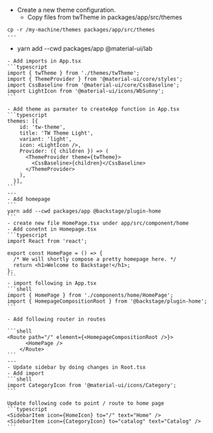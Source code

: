 - Create a new theme configuration.
  - Copy files from twTheme in packages/app/src/themes
```shell
cp -r /my-machine/themes packages/app/src/themes
---

```
- yarn add --cwd packages/app @material-ui/lab
````
- Add imports in App.tsx
```typescript
import { twTheme } from './themes/twTheme';
import { ThemeProvider } from '@material-ui/core/styles';
import CssBaseline from '@material-ui/core/CssBaseline';
import LightIcon from '@material-ui/icons/WbSunny';
```

- Add theme as parmater to createApp function in App.tsx
```typescript
themes: [{
    id: 'tw-theme',
    title: 'TW Theme Light',
    variant: 'light',
    icon: <LightIcon />,
    Provider: ({ children }) => (
      <ThemeProvider theme={twTheme}>
        <CssBaseline>{children}</CssBaseline>
      </ThemeProvider>
    ),
  }],
```
---
- Add homepage
```
yarn add --cwd packages/app @backstage/plugin-home
```
- create new file HomePage.tsx under app/src/component/home
- Add conetnt in Homepage.tsx
```typescript
import React from 'react';

export const HomePage = () => {
  /* We will shortly compose a pretty homepage here. */
  return <h1>Welcome to Backstage!</h1>;
};
```
- import following in App.tsx
```shell
import { HomePage } from './components/home/HomePage';
import { HomepageCompositionRoot } from '@backstage/plugin-home';
```

- Add following router in routes

```shell
<Route path="/" element={<HomepageCompositionRoot />}>
      <HomePage />
    </Route>
```
---
- Update sidebar by doing changes in Root.tsx
- Add import
```shell
import CategoryIcon from '@material-ui/icons/Category';
```

Update following code to point / route to home page
```typescript
<SidebarItem icon={HomeIcon} to="/" text="Home" />
<SidebarItem icon={CategoryIcon} to="catalog" text="Catalog" />
```
